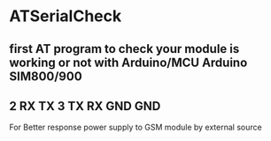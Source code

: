 # ATSerialCheck
first AT program to check your module is working or not with Arduino/MCU
Arduino                SIM800/900
---------------------------------
2 RX                    TX
3 TX                    RX
GND                     GND
-----------------------------------

For Better response power supply to GSM module by external source
